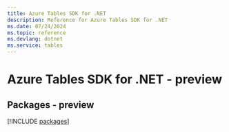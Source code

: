 ```yaml
---
title: Azure Tables SDK for .NET
description: Reference for Azure Tables SDK for .NET
ms.date: 07/24/2024
ms.topic: reference
ms.devlang: dotnet
ms.service: tables
---
```

# Azure Tables SDK for .NET - preview
## Packages - preview
[!INCLUDE [packages](tables-index.md)]